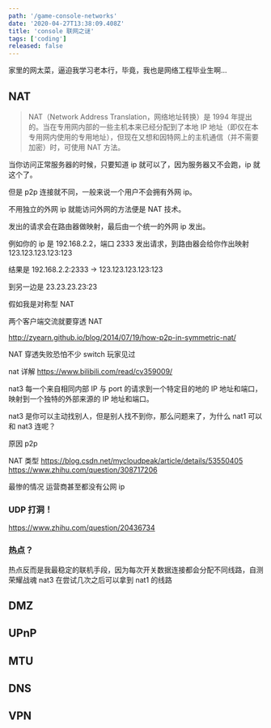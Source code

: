 ```yaml
---
path: '/game-console-networks'
date: '2020-04-27T13:38:09.408Z'
title: 'console 联网之谜'
tags: ['coding']
released: false
---
```


家里的网太菜，逼迫我学习老本行，毕竟，我也是网络工程毕业生啊...

## NAT

> NAT（Network Address Translation，网络地址转换）是 1994 年提出的。当在专用网内部的一些主机本来已经分配到了本地 IP 地址（即仅在本专用网内使用的专用地址），但现在又想和因特网上的主机通信（并不需要加密）时，可使用 NAT 方法。

当你访问正常服务器的时候，只要知道 ip 就可以了，因为服务器又不会跑，ip 就这个了。

但是 p2p 连接就不同，一般来说一个用户不会拥有外网 ip。

不用独立的外网 ip 就能访问外网的方法便是 NAT 技术。

发出的请求会在路由器做映射，最后由一个统一的外网 ip 发出。

例如你的 ip 是 192.168.2.2，端口 2333 发出请求，到路由器会给你作出映射 123.123.123.123:123

结果是 192.168.2.2:2333 -> 123.123.123.123:123

到另一边是 23.23.23.23:23

假如我是对称型 NAT

两个客户端交流就要穿透 NAT

http://zyearn.github.io/blog/2014/07/19/how-p2p-in-symmetric-nat/

NAT 穿透失败恐怕不少 switch 玩家见过

nat 详解
https://www.bilibili.com/read/cv359009/

nat3 每一个来自相同内部 IP 与 port 的请求到一个特定目的地的 IP 地址和端口，映射到一个独特的外部来源的 IP 地址和端口。

nat3 是你可以主动找别人，但是别人找不到你，那么问题来了，为什么 nat1 可以和 nat3 连呢？

原因 p2p

NAT 类型 https://blog.csdn.net/mycloudpeak/article/details/53550405
https://www.zhihu.com/question/308717206

最惨的情况 运营商甚至都没有公网 ip

### UDP 打洞！

https://www.zhihu.com/question/20436734

### 热点？

热点反而是我最稳定的联机手段，因为每次开关数据连接都会分配不同线路，自测荣耀战魂 nat3 在尝试几次之后可以拿到 nat1 的线路

## DMZ

## UPnP

## MTU

## DNS

## VPN
